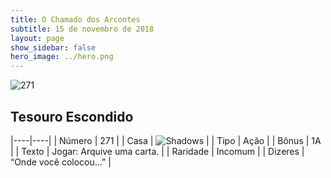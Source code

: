 ```yaml
---
title: O Chamado dos Arcontes
subtitle: 15 de novembro de 2018
layout: page
show_sidebar: false
hero_image: ../hero.png
---
```


![271](https://cdn.keyforgegame.com/media/card_front/pt/341_271_3CCM38JM8932_pt.png)

## Tesouro Escondido

|----|----|
| Número | 271 |
| Casa | ![Shadows](https://archonarcana.com/images/thumb/e/ee/Shadows.png/22px-Shadows.png "Sombras") |
| Tipo | Ação |
| Bônus | 1A |
| Texto | Jogar: Arquive uma carta. |
| Raridade | Incomum |
| Dizeres | “Onde você colocou…” |

